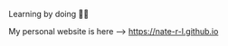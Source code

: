 Learning by doing 👨‍💻 

My personal website is here --> https://nate-r-l.github.io
<!---
Nate-R-L/Nate-R-L is a ✨ special ✨ repository because its `README.md` (this file) appears on your GitHub profile.
You can click the Preview link to take a look at your changes.
--->

